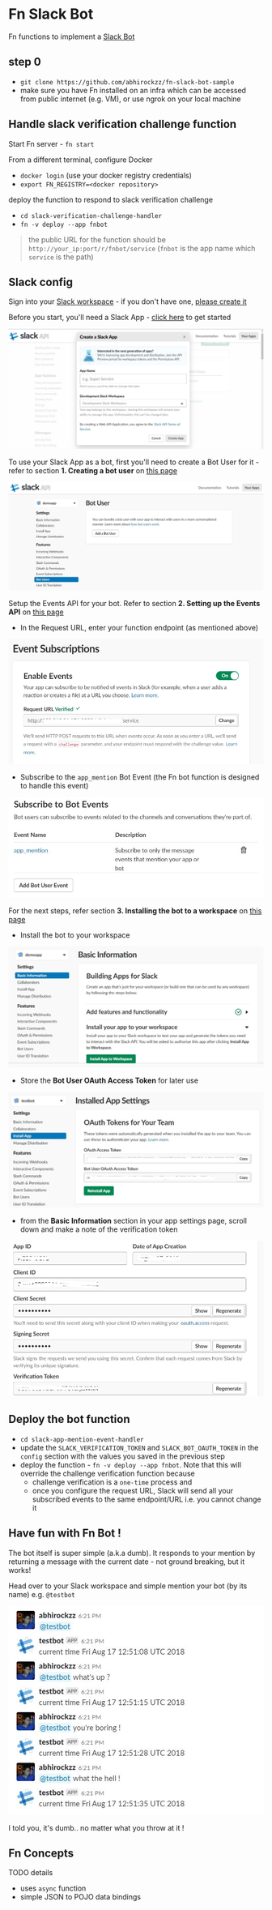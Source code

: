 # Fn Slack Bot

Fn functions to implement a [Slack Bot](https://api.slack.com/bot-users)

## step 0

- `git clone https://github.com/abhirockzz/fn-slack-bot-sample`
- make sure you have Fn installed on an infra which can be accessed from public internet (e.g. VM), or use ngrok on your local machine

## Handle slack verification challenge function

Start Fn server - `fn start`

From a different terminal, configure Docker

- `docker login` (use your docker registry credentials)
- `export FN_REGISTRY=<docker repository>`

deploy the function to respond to slack verification challenge

- `cd slack-verification-challenge-handler`
- `fn -v deploy --app fnbot`

> the public URL for the function should be `http://your_ip:port/r/fnbot/service` (`fnbot` is the app name which `service` is the path)

## Slack config

Sign into your [Slack workspace](https://slack.com/signin) - if you don't have one, [please create it](https://slack.com/create)

Before you start, you'll need a Slack App - [click here](https://api.slack.com/apps/new) to get started

![](images/create-slack-app.jpg)


To use your Slack App as a bot, first you'll need to create a Bot User for it - refer to section **1. Creating a bot user** on [this page](https://api.slack.com/bot-users)

![](images/add-bot-user.jpg)


Setup the Events API for your bot. Refer to section **2. Setting up the Events API** on [this page](https://api.slack.com/bot-users)

- In the Request URL, enter your function endpoint (as mentioned above)

![](images/request-URL-config.jpg)

- Subscribe to the `app_mention` Bot Event (the Fn bot function is designed to handle this event)

![](images/bot-event-subscription.jpg)

For the next steps, refer section **3. Installing the bot to a workspace** on [this page](https://api.slack.com/bot-users)

- Install the bot to your workspace

![](images/install-app.jpg)

- Store the **Bot User OAuth Access Token** for later use 

![](images/bot-oauth-token.jpg)

- from the **Basic Information** section in your app settings page, scroll down and make a note of the verification token

![](images/verification-token.jpg)

## Deploy the bot function

- `cd slack-app-mention-event-handler`
- update the `SLACK_VERIFICATION_TOKEN` and `SLACK_BOT_OAUTH_TOKEN` in the `config` section with the values you saved in the previous step
- deploy the function - `fn -v deploy --app fnbot`. Note that this will override the challenge verification function because
	- challenge verification is a `one-time` process and 
	- once you configure the request URL, Slack will send all your subscribed events to the same endpoint/URL i.e. you cannot change it

## Have fun with Fn Bot !

The bot itself is super simple (a.k.a dumb). It responds to your mention by returning a message with the current date - not ground breaking, but it works!


Head over to your Slack workspace and simple mention your bot (by its name) e.g. `@testbot`

![](images/bot-test.jpg)

I told you, it's dumb.. no matter what you throw at it !

## Fn Concepts

TODO details

- uses `async` function
- simple JSON to POJO data bindings
